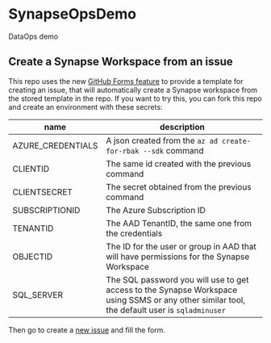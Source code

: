 # SynapseOpsDemo
DataOps demo


## Create a Synapse Workspace from an issue

This repo uses the new [GitHub Forms feature](https://docs.github.com/en/communities/using-templates-to-encourage-useful-issues-and-pull-requests/syntax-for-issue-forms) to provide a template for creating an issue, that will automatically create a Synapse workspace from the stored template in the repo.
If you want to try this, you can fork this repo and create an environment with these secrets:

| name | description
| --- | ---
| AZURE_CREDENTIALS | A json created from the `az ad create-for-rbak --sdk` command
| CLIENTID | The same id created with the previous command
| CLIENTSECRET | The secret obtained from the previous command
| SUBSCRIPTIONID | The Azure Subscription ID 
| TENANTID | The AAD TenantID, the same one from the credentials
| OBJECTID | The ID for the user or group in AAD that will have permissions for the Synapse Workspace
| SQL_SERVER | The SQL password you will use to get access to the Synapse Workspace using SSMS or any other similar tool, the default user is `sqladminuser`

Then go to create a [new issue](../issues/new?assignees=&labels=resource+creation&template=create-synapse-environment.yml&title=%5BCreate%5D%3A+) and fill the form.
